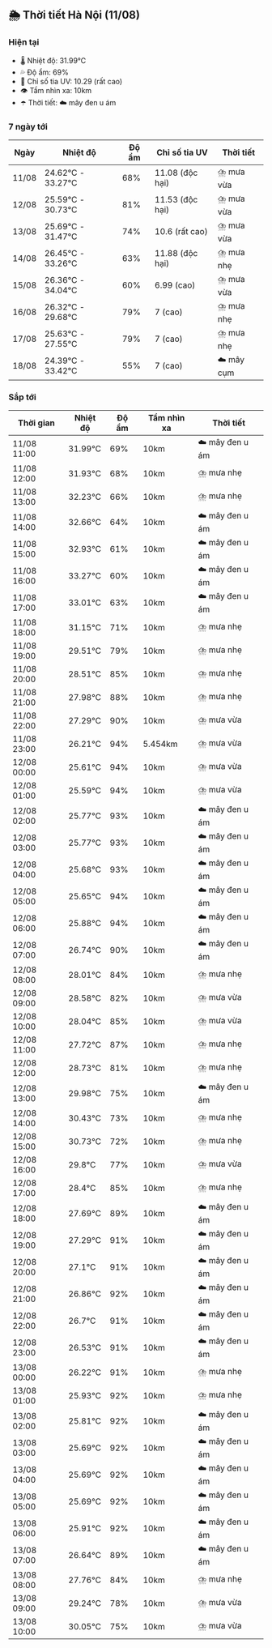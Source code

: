## 🌦️ Thời tiết Hà Nội (11/08)

### Hiện tại

- 🌡️ Nhiệt độ: 31.99℃
- 💦 Độ ẩm: 69%
- 🌟 Chỉ số tia UV: 10.29 (rất cao)
- 👁️ Tầm nhìn xa: 10km
- ☂️ Thời tiết: ☁️ mây đen u ám

### 7 ngày tới

| Ngày | Nhiệt độ | Độ ẩm | Chỉ số tia UV | Thời tiết |
| --- | --- | --- | --- | --- |
| 11/08 | 24.62℃ - 33.27℃ | 68% | 11.08 (độc hại) | ⛈️ mưa vừa |
| 12/08 | 25.59℃ - 30.73℃ | 81% | 11.53 (độc hại) | ⛈️ mưa vừa |
| 13/08 | 25.69℃ - 31.47℃ | 74% | 10.6 (rất cao) | ⛈️ mưa vừa |
| 14/08 | 26.45℃ - 33.26℃ | 63% | 11.88 (độc hại) | ⛈️ mưa nhẹ |
| 15/08 | 26.36℃ - 34.04℃ | 60% | 6.99 (cao) | ⛈️ mưa vừa |
| 16/08 | 26.32℃ - 29.68℃ | 79% | 7 (cao) | ⛈️ mưa nhẹ |
| 17/08 | 25.63℃ - 27.55℃ | 79% | 7 (cao) | ⛈️ mưa nhẹ |
| 18/08 | 24.39℃ - 33.42℃ | 55% | 7 (cao) | ☁️ mây cụm |

### Sắp tới

| Thời gian | Nhiệt độ | Độ ẩm | Tầm nhìn xa | Thời tiết |
| --- | --- | --- | --- | --- |
| 11/08 11:00 | 31.99℃ | 69% | 10km | ☁️ mây đen u ám |
| 11/08 12:00 | 31.93℃ | 68% | 10km | ⛈️ mưa nhẹ |
| 11/08 13:00 | 32.23℃ | 66% | 10km | ⛈️ mưa nhẹ |
| 11/08 14:00 | 32.66℃ | 64% | 10km | ☁️ mây đen u ám |
| 11/08 15:00 | 32.93℃ | 61% | 10km | ☁️ mây đen u ám |
| 11/08 16:00 | 33.27℃ | 60% | 10km | ☁️ mây đen u ám |
| 11/08 17:00 | 33.01℃ | 63% | 10km | ☁️ mây đen u ám |
| 11/08 18:00 | 31.15℃ | 71% | 10km | ⛈️ mưa nhẹ |
| 11/08 19:00 | 29.51℃ | 79% | 10km | ⛈️ mưa nhẹ |
| 11/08 20:00 | 28.51℃ | 85% | 10km | ⛈️ mưa nhẹ |
| 11/08 21:00 | 27.98℃ | 88% | 10km | ⛈️ mưa nhẹ |
| 11/08 22:00 | 27.29℃ | 90% | 10km | ⛈️ mưa vừa |
| 11/08 23:00 | 26.21℃ | 94% | 5.454km | ⛈️ mưa vừa |
| 12/08 00:00 | 25.61℃ | 94% | 10km | ⛈️ mưa vừa |
| 12/08 01:00 | 25.59℃ | 94% | 10km | ⛈️ mưa vừa |
| 12/08 02:00 | 25.77℃ | 93% | 10km | ☁️ mây đen u ám |
| 12/08 03:00 | 25.77℃ | 93% | 10km | ☁️ mây đen u ám |
| 12/08 04:00 | 25.68℃ | 93% | 10km | ☁️ mây đen u ám |
| 12/08 05:00 | 25.65℃ | 94% | 10km | ☁️ mây đen u ám |
| 12/08 06:00 | 25.88℃ | 94% | 10km | ☁️ mây đen u ám |
| 12/08 07:00 | 26.74℃ | 90% | 10km | ☁️ mây đen u ám |
| 12/08 08:00 | 28.01℃ | 84% | 10km | ⛈️ mưa nhẹ |
| 12/08 09:00 | 28.58℃ | 82% | 10km | ⛈️ mưa vừa |
| 12/08 10:00 | 28.04℃ | 85% | 10km | ⛈️ mưa vừa |
| 12/08 11:00 | 27.72℃ | 87% | 10km | ⛈️ mưa nhẹ |
| 12/08 12:00 | 28.73℃ | 81% | 10km | ⛈️ mưa nhẹ |
| 12/08 13:00 | 29.98℃ | 75% | 10km | ☁️ mây đen u ám |
| 12/08 14:00 | 30.43℃ | 73% | 10km | ⛈️ mưa nhẹ |
| 12/08 15:00 | 30.73℃ | 72% | 10km | ⛈️ mưa nhẹ |
| 12/08 16:00 | 29.8℃ | 77% | 10km | ⛈️ mưa vừa |
| 12/08 17:00 | 28.4℃ | 85% | 10km | ⛈️ mưa nhẹ |
| 12/08 18:00 | 27.69℃ | 89% | 10km | ☁️ mây đen u ám |
| 12/08 19:00 | 27.29℃ | 91% | 10km | ☁️ mây đen u ám |
| 12/08 20:00 | 27.1℃ | 91% | 10km | ☁️ mây đen u ám |
| 12/08 21:00 | 26.86℃ | 92% | 10km | ☁️ mây đen u ám |
| 12/08 22:00 | 26.7℃ | 91% | 10km | ☁️ mây đen u ám |
| 12/08 23:00 | 26.53℃ | 91% | 10km | ☁️ mây đen u ám |
| 13/08 00:00 | 26.22℃ | 91% | 10km | ⛈️ mưa nhẹ |
| 13/08 01:00 | 25.93℃ | 92% | 10km | ⛈️ mưa nhẹ |
| 13/08 02:00 | 25.81℃ | 92% | 10km | ☁️ mây đen u ám |
| 13/08 03:00 | 25.69℃ | 92% | 10km | ☁️ mây đen u ám |
| 13/08 04:00 | 25.69℃ | 92% | 10km | ☁️ mây đen u ám |
| 13/08 05:00 | 25.69℃ | 92% | 10km | ☁️ mây đen u ám |
| 13/08 06:00 | 25.91℃ | 92% | 10km | ☁️ mây đen u ám |
| 13/08 07:00 | 26.64℃ | 89% | 10km | ☁️ mây đen u ám |
| 13/08 08:00 | 27.76℃ | 84% | 10km | ⛈️ mưa nhẹ |
| 13/08 09:00 | 29.24℃ | 78% | 10km | ⛈️ mưa vừa |
| 13/08 10:00 | 30.05℃ | 75% | 10km | ⛈️ mưa vừa |

